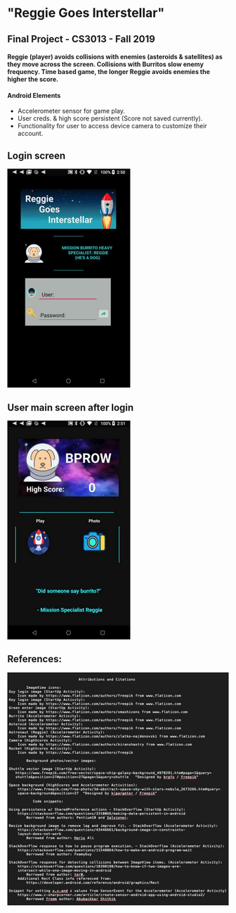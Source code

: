 # "Reggie Goes Interstellar"  
## Final Project - CS3013 - Fall 2019
#### Reggie (player) avoids collisions with enemies (asteroids & satellites) as they move across the screen. Collisions with Burritos slow enemy frequency. Time based game, the longer Reggie avoids enemies the higher the score.  

#### Android Elements  
* Accelerometer sensor for game play.
* User creds. & high score persistent (Score not saved currently).
* Functionality for user to access device camera to customize their account.



## **Login screen**  


![login1](screen/login1.png)  

## **User main screen after login**  



![highscore1](screen/highscore1.png)  
  

## References:

![sources1](screen/sources1.png)  
